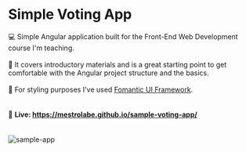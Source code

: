 # Simple Voting App

 :computer:  Simple Angular application built for the Front-End Web Development course I'm teaching.  
 <br>
 :page_facing_up: It covers introductory materials and is a great starting point to get comfortable with the Angular project structure and the basics.  
 <br>
 :art: For styling purposes I've used [Fomantic UI Framework](https://fomantic-ui.com/). 
<br>
<br>
<br>
:link: **Live: https://mestrolabe.github.io/sample-voting-app/**  
<br>
<br>
![sample-app](https://user-images.githubusercontent.com/48629265/127766343-f650f667-4e87-4f94-8112-dad592c339bb.png)


